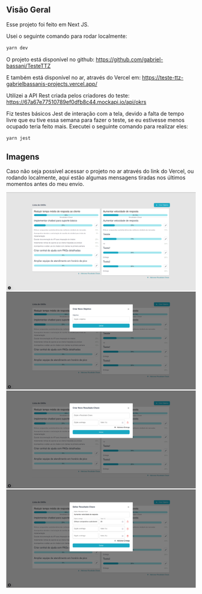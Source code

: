 
## Visão Geral

Esse projeto foi feito em Next JS.

Usei o seguinte comando para rodar localmente:

```bash
yarn dev
```

O projeto está disponível no github:
https://github.com/gabriel-bassani/TesteTTZ

E também está disponível no ar, através do Vercel em:
https://teste-ttz-gabrielbassanis-projects.vercel.app/

Utilizei a API Rest criada pelos criadores do teste:
https://67a67e77510789ef0dfb8c44.mockapi.io/api/okrs

Fiz testes básicos Jest de interação com a tela, devido a falta de tempo livre que eu tive essa semana para fazer o teste, se eu estivesse menos ocupado teria feito mais. Executei o seguinte comando para realizar eles:

```bash
yarn jest
```

## Imagens

Caso não seja possível acessar o projeto no ar através do link do Vercel, ou rodando localmente, aqui estão algumas mensagens tiradas nos últimos momentos antes do meu envio.

![Imagem 1](public/assets/print1.png)
![Imagem 2](public/assets/print2.png)
![Imagem 3](public/assets/print3.png)
![Imagem 4](public/assets/print4.png)